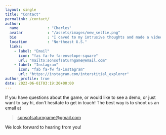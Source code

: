 ```yaml
---
layout: single
title: "Contact"
permalink: /contact/
author:
  name             : "Charles"
  avatar           : "/assets/images/new_selfie.png"
  bio              : "I caved to my intrusive thoughts and made a video game."
  location         : "Northeast U.S."
  links:
    - label: "Email"
      icon: "fas fa-fw fa-envelope-square"
      url: "mailto:sonsofsaturngame@email.com"
    - label: "Instagram"
      icon: "fab fa-fw fa-instagram"
      url: "https://instagram.com/interstitial_explorer"
author_profile: true
date: 2023-06-01T03:19:20+00:00
---
```


If you have questions about the game, or would like to see a demo, or just want to say hi, don't hesitate to get in touch!  The best way is to shoot us an email at

> sonsofsaturngame@gmail.com

We look forward to hearing from you!
